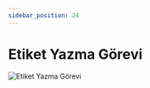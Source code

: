 ```yaml
---
sidebar_position: 24
---
```


# Etiket Yazma Görevi

![Etiket Yazma Görevi](/img/moduller/etiket-yazma-gorevi.png)

